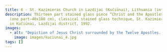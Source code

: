 ```yaml
---
title: 6 - St. Kazimieras Church in Lazdijai (Kučiūnai), Lithuania (interior)
description: Thirteen part stained glass piece “Christ and the Apostles”, 9 m²
  (one part–40x180 cm), classical stained glass technique, St. Kazimieras Church
  in Kučiūnai, Lazdijai district, 1992.
images:
  - alt: "Depiction of Jesus Christ surrounded by the Twelve Apostles. "
    image: images/kuciunai_4.jpg
tags: []
---
```

